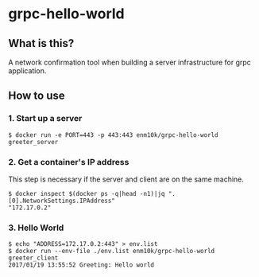 # grpc-hello-world

## What is this?

A network confirmation tool when building a server infrastructure for grpc application.

## How to use

### 1. Start up a server

```
$ docker run -e PORT=443 -p 443:443 enm10k/grpc-hello-world greeter_server
```

### 2. Get a container's IP address

This step is necessary if the server and client are on the same machine.

```
$ docker inspect $(docker ps -q|head -n1)|jq ".[0].NetworkSettings.IPAddress"
"172.17.0.2"
```

### 3. Hello World

```
$ echo "ADDRESS=172.17.0.2:443" > env.list
$ docker run --env-file ./env.list enm10k/grpc-hello-world greeter_client
2017/01/19 13:55:52 Greeting: Hello world
```

